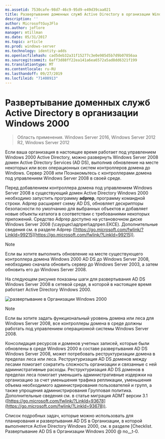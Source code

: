 ```yaml
---
ms.assetid: 7530cafe-98d7-46c9-95d9-e49d39caa021
title: Развертывание доменных служб Active Directory в организации Windows 2000
description: ''
author: MicrosoftGuyJFlo
ms.author: joflore
manager: mtillman
ms.date: 05/31/2017
ms.topic: article
ms.prod: windows-server
ms.technology: identity-adds
ms.openlocfilehash: cad5deb32a31f15277c3e0e985d5b7d9b07856aa
ms.sourcegitcommit: 6aff3d88ff22ea141a6ea6572a5ad8dd6321f199
ms.translationtype: MT
ms.contentlocale: ru-RU
ms.lasthandoff: 09/27/2019
ms.locfileid: "71408913"
---
```

# <a name="deploying-ad-ds-in-a-windows-2000-organization"></a>Развертывание доменных служб Active Directory в организации Windows 2000

>Область применения. Windows Server 2016, Windows Server 2012 R2, Windows Server 2012

Если ваша организация в настоящее время работает под управлением Windows 2000 Active Directory, можно развернуть Windows Server 2008 домен Active Directory Services (AD DS), выполнив обновление на месте некоторых или всех операционных систем контроллеров домена до Windows. Сервер 2008 или Познакомьтесь с контроллерами домена под управлением Windows Server 2008 в своей среде.  
  
Перед добавлением контроллера домена под управлением Windows Server 2008 в существующий домен Active Directory Windows 2000 необходимо запустить программу **adprep**, программу командной строки. Adprep расширяет схему AD DS, обновляет дескрипторы безопасности по умолчанию для выбранных объектов и добавляет новые объекты каталога в соответствии с требованиями некоторых приложений. Средство Adprep доступно на установочном диске Windows Server 2008 (\саурцес\адпреп\адпреп.ЕКСЕ). Дополнительные сведения см. в разделе Adprep ([https://go.microsoft.com/fwlink/?LinkId=99215](https://go.microsoft.com/fwlink/?LinkId=99215)).  
  
> [!NOTE]  
> Если вы хотите выполнить обновление на месте существующего контроллера домена Windows 2000 AD DS до Windows Server 2008, необходимо сначала обновить сервер до Windows Server 2003, а затем обновить его до Windows Server 2008.  
  
На следующем рисунке показаны шаги для развертывания AD DS Windows Server 2008 в сетевой среде, в которой в настоящее время работает Active Directory Windows 2000.  
  
![развертывание в Организации Windows 2000](media/Deploying-AD-DS-in-a-Windows-2000-Organization/ee51218a-a858-49d9-8b99-9986679191c1.gif)  
  
> [!NOTE]  
> Если вы хотите задать функциональный уровень домена или леса для Windows Server 2008, все контроллеры домена в среде должны работать под управлением операционной системы Windows Server 2008.  
  
Консолидация ресурсов и доменов учетных записей, которые были обновлены в среде Windows 2000 в составе развертывания AD DS Windows Server 2008, может потребовать реструктуризации домена в пределах леса или леса. Реструктуризация AD DS доменов между лесами помогает сократить сложность организации и связанные с ней административные расходы. Реструктуризация AD DS доменов в пределах леса помогает уменьшить административные издержки на организацию за счет уменьшения трафика репликации, уменьшения объема необходимого администрирования пользователей и групп, а также упрощения администрирования Групповая политика. Дополнительные сведения см. в статье миграция ADMT версии 3.1 ([https://go.microsoft.com/fwlink/?LinkId=93678](https://go.microsoft.com/fwlink/?LinkId=93678)).  
  
Список подробных задач, которые можно использовать для планирования и развертывания AD DS в Организации, в которой выполняется Active Directory Windows 2000, см. в разделе [Checklist. Развертывание AD DS в Организации Windows 2000 @ no__t-0.  
  


